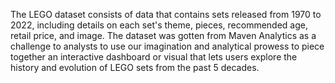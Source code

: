  The LEGO dataset consists of data that contains sets released from 1970 to 2022, including details on each set's theme, pieces, recommended age, retail price, and image.
The dataset was gotten from Maven Analytics as a challenge to analysts to use our imagination and analytical prowess to piece together an interactive dashboard or visual that lets users explore the history and evolution of LEGO sets from the past 5 decades.
